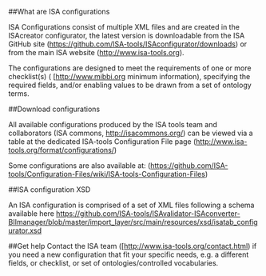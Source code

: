 ##What are ISA configurations

ISA Configurations consist of multiple XML files and are created in the ISAcreator configurator, the latest version is downloadable from the ISA GitHub site (https://github.com/ISA-tools/ISAconfigurator/downloads) or from the main ISA website (http://www.isa-tools.org).

The configurations are designed to meet the requirements of one or more checklist(s) ( [http://www.mibbi.org minimum information), specifying the required fields, and/or enabling values to be drawn from a set of ontology terms.

##Download configurations

All available configurations produced by the ISA tools team and collaborators (ISA commons, http://isacommons.org/) can be viewed via a table at the dedicated ISA-tools Configuration File page
(http://www.isa-tools.org/format/configurations/)

Some configurations are also available at:
(https://github.com/ISA-tools/Configuration-Files/wiki/ISA-tools-Configuration-Files)

##ISA configuration XSD

An ISA configuration is comprised of a set of XML files following a schema available here https://github.com/ISA-tools/ISAvalidator-ISAconverter-BIImanager/blob/master/import_layer/src/main/resources/xsd/isatab_configurator.xsd


##Get help
Contact the ISA team ([http://www.isa-tools.org/contact.html) if you need a new configuration that fit your specific needs, e.g. a different fields, or checklist, or set of ontologies/controlled vocabularies.
